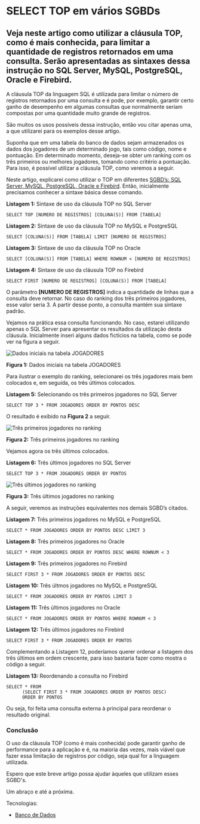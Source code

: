 # SELECT TOP em vários SGBDs

## Veja neste artigo como utilizar a cláusula TOP, como é mais conhecida, para limitar a quantidade de registros retornados em uma consulta. Serão apresentadas as sintaxes dessa instrução no SQL Server, MySQL, PostgreSQL, Oracle e Firebird.



A cláusula TOP da linguagem SQL é utilizada para limitar o número de registros retornados por uma consulta e é pode, por exemplo, garantir certo ganho de desempenho em algumas consultas que normalmente seriam compostas por uma quantidade muito grande de registros.

São muitos os usos possíveis dessa instrução, então vou citar apenas uma, a que utilizarei para os exemplos desse artigo.

Suponha que em uma tabela do banco de dados sejam armazenados os dados dos jogadores de um determinado jogo, tais como código, nome e pontuação. Em determinado momento, deseja-se obter um ranking com os três primeiros ou melhores jogadores, tomando como critério a pontuação. Para isso, é possível utilizar a cláusula TOP, como veremos a seguir.

Neste artigo, explicarei como utilizar o TOP em diferentes [SGBD’s: SQL Server, MySQL, PostgreSQL, Oracle e Firebird](https://www.devmedia.com.br/os-nove-passos-do-banco-de-dados/9567). Então, inicialmente precisamos conhecer a sintaxe básica desse comando.

**Listagem 1:** Sintaxe de uso da cláusula TOP no SQL Server

```
SELECT TOP [NUMERO DE REGISTROS] [COLUNA(S)] FROM [TABELA]
```

**Listagem 2:** Sintaxe de uso da cláusula TOP no MySQL e PostgreSQL

```
SELECT [COLUNA(S)] FROM [TABELA] LIMIT [NUMERO DE REGISTROS]
```

**Listagem 3:** Sintaxe de uso da cláusula TOP no Oracle

```
SELECT [COLUNA(S)] FROM [TABELA] WHERE ROWNUM < [NUMERO DE REGISTROS]
```

**Listagem 4:** Sintaxe de uso da cláusula TOP no Firebird

```
SELECT FIRST [NUMERO DE REGISTROS] [COLUNA(S)] FROM [TABELA]
```

O parâmetro **[NUMERO DE REGISTROS]** indica a quantidade de linhas que a consulta deve retornar. No caso do ranking dos três primeiros jogadores, esse valor seria 3. A partir desse ponto, a consulta mantém sua sintaxe padrão.

Vejamos na prática essa consulta funcionando. No caso, estarei utilizando apenas o SQL Server para apresentar os resultados da utilização desta cláusula. Inicialmente inseri alguns dados fictícios na tabela, como se pode ver na figura a seguir.

![Dados iniciais na tabela JOGADORES](https://arquivo.devmedia.com.br/artigos/Joel_Rodrigues/SELECT_TOP/SELECT_TOP1.png)

**Figura 1:** Dados iniciais na tabela JOGADORES

Para ilustrar o exemplo do ranking, selecionarei os três jogadores mais bem colocados e, em seguida, os três últimos colocados.

**Listagem 5:** Selecionando os três primeiros jogadores no SQL Server

```
SELECT TOP 3 * FROM JOGADORES ORDER BY PONTOS DESC
```

O resultado é exibido na **Figura 2** a seguir.

![Três primeiros jogadores no ranking](https://arquivo.devmedia.com.br/artigos/Joel_Rodrigues/SELECT_TOP/SELECT_TOP2.png)

**Figura 2:** Três primeiros jogadores no ranking

Vejamos agora os três últimos colocados.

**Listagem 6:** Três últimos jogadores no SQL Server

```
SELECT TOP 3 * FROM JOGADORES ORDER BY PONTOS
```

![Três últimos jogadores no ranking](https://arquivo.devmedia.com.br/artigos/Joel_Rodrigues/SELECT_TOP/SELECT_TOP33.png)

**Figura 3:** Três últimos jogadores no ranking

A seguir, veremos as instruções equivalentes nos demais SGBD’s citados.

**Listagem 7:** Três primeiros jogadores no MySQL e PostgreSQL

```
SELECT * FROM JOGADORES ORDER BY PONTOS DESC LIMIT 3
```

**Listagem 8:** Três primeiros jogadores no Oracle

```
SELECT * FROM JOGADORES ORDER BY PONTOS DESC WHERE ROWNUM < 3
```

**Listagem 9:** Três primeiros jogadores no Firebird

```
SELECT FIRST 3 * FROM JOGADORES ORDER BY PONTOS DESC
```

**Listagem 10:** Três últmos jogadores no MySQL e PostgreSQL

```
SELECT * FROM JOGADORES ORDER BY PONTOS LIMIT 3
```

**Listagem 11:** Três últimos jogadores no Oracle

```
SELECT * FROM JOGADORES ORDER BY PONTOS WHERE ROWNUM < 3
```

**Listagem 12:** Três últimos jogadores no Firebird

```
SELECT FIRST 3 * FROM JOGADORES ORDER BY PONTOS
```

Complementando a Listagem 12, poderíamos querer ordenar a listagem dos três últimos em ordem crescente, para isso bastaria fazer como mostra o código a seguir.

**Listagem 13:** Reordenando a consulta no Firebird

```
SELECT * FROM
      (SELECT FIRST 3 * FROM JOGADORES ORDER BY PONTOS DESC)
      ORDER BY PONTOS
```

Ou seja, foi feita uma consulta externa à principal para reordenar o resultado original.

### Conclusão

O uso da cláusula TOP (como é mais conhecida) pode garantir ganho de performance para a aplicação e é, na maioria das vezes, mais viável que fazer essa limitação de registros por código, seja qual for a linguagem utilizada.

Espero que este breve artigo possa ajudar àqueles que utilizam esses SGBD's.

Um abraço e até a próxima.

Tecnologias:

- [Banco de Dados](https://www.devmedia.com.br/banco-de-dados/)